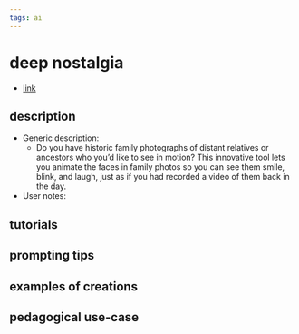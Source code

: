 ```yaml
---
tags: ai 
---
```



# deep nostalgia


* [link](https://www.myheritage.com/deep-nostalgia)

## description
* Generic description: 
     * Do you have historic family photographs of distant relatives or ancestors who you’d like to see in motion? This innovative tool lets you animate the faces in family photos so you can see them smile, blink, and laugh, just as if you had recorded a video of them back in the day.
* User notes:

## tutorials

## prompting tips

## examples of creations 

## pedagogical use-case 

